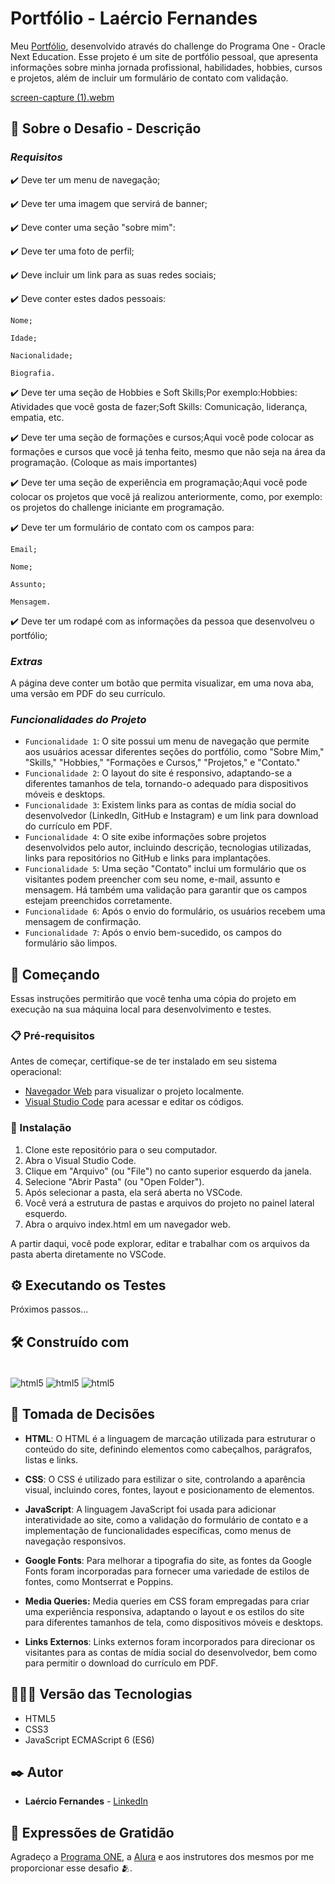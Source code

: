 # Portfólio - Laércio Fernandes

Meu [Portfólio]( https://fernandesmelo.github.io/challenge-portfolio/), desenvolvido através do challenge do Programa One - Oracle Next Education.
Esse projeto é um site de portfólio pessoal, que apresenta informações sobre minha jornada profissional, habilidades, hobbies, cursos e projetos, além de incluir um formulário de contato com validação.

[screen-capture (1).webm](https://github.com/fernandesmelo/challenge-portfolio/assets/113717317/683bf7ba-97b4-414c-8381-eb381f68763b)

## 📝 Sobre o Desafio - Descrição
### *Requisitos*
✔️ Deve ter um menu de navegação;

✔️ Deve ter uma imagem que servirá de banner;

✔️ Deve conter uma seção "sobre mim":

✔️ Deve ter uma foto de perfil;

✔️ Deve incluir um link para as suas redes sociais;

✔️ Deve conter estes dados pessoais:

    Nome;

    Idade;

    Nacionalidade;

    Biografia.

✔️ Deve ter uma seção de Hobbies e Soft Skills;Por exemplo:Hobbies: Atividades que você gosta de fazer;Soft Skills: Comunicação, liderança, empatia, etc.

✔️ Deve ter uma seção de formações e cursos;Aqui você pode colocar as formações e cursos que você já tenha feito, mesmo que não seja na área da programação. (Coloque as mais importantes)

✔️ Deve ter uma  seção de experiência em programação;Aqui você pode colocar os projetos que você já realizou anteriormente, como, por exemplo: os projetos do challenge iniciante em programação.

✔️ Deve ter um formulário de contato com os campos para:

    Email;

    Nome;

    Assunto;

    Mensagem.

✔️ Deve ter um rodapé com as informações da pessoa que desenvolveu o portfólio;

### *Extras*
A página deve conter um botão que permita visualizar, em uma nova aba, uma versão em PDF do seu currículo.

### *Funcionalidades do Projeto*
- `Funcionalidade 1`: O site possui um menu de navegação que permite aos usuários acessar diferentes seções do portfólio, como "Sobre Mim," "Skills," "Hobbies," "Formações e Cursos," "Projetos," e "Contato."
- `Funcionalidade 2`: O layout do site é responsivo, adaptando-se a diferentes tamanhos de tela, tornando-o adequado para dispositivos móveis e desktops.
- `Funcionalidade 3`: Existem links para as contas de mídia social do desenvolvedor (LinkedIn, GitHub e Instagram) e um link para download do currículo em PDF.
- `Funcionalidade 4`: O site exibe informações sobre projetos desenvolvidos pelo autor, incluindo descrição, tecnologias utilizadas, links para repositórios no GitHub e links para implantações.
- `Funcionalidade 5`: Uma seção "Contato" inclui um formulário que os visitantes podem preencher com seu nome, e-mail, assunto e mensagem. Há também uma validação para garantir que os campos estejam preenchidos corretamente.
- `Funcionalidade 6`: Após o envio do formulário, os usuários recebem uma mensagem de confirmação.
- `Funcionalidade 7`: Após o envio bem-sucedido, os campos do formulário são limpos.

## 🚀 Começando
Essas instruções permitirão que você tenha uma cópia do projeto em execução na sua máquina local para desenvolvimento e testes.

### 📋 Pré-requisitos

Antes de começar, certifique-se de ter instalado em seu sistema operacional:
* [Navegador Web](https://www.google.com/chrome/) para visualizar o projeto localmente.
* [Visual Studio Code](https://code.visualstudio.com/) para acessar e editar os códigos.

### 🔧 Instalação

1. Clone este repositório para o seu computador.
2. Abra o Visual Studio Code.
3. Clique em "Arquivo" (ou "File") no canto superior esquerdo da janela.
4. Selecione "Abrir Pasta" (ou "Open Folder").
5. Após selecionar a pasta, ela será aberta no VSCode.
6. Você verá a estrutura de pastas e arquivos do projeto no painel lateral esquerdo.
7. Abra o arquivo index.html em um navegador web.

A partir daqui, você pode explorar, editar e trabalhar com os arquivos da pasta aberta diretamente no VSCode.

## ⚙️ Executando os Testes

Próximos passos...

## 🛠️ Construído com

<div style="display: inline-block"><br/>
  <img align="center" alt="html5" src="https://img.shields.io/badge/HTML5-E34F26?style=for-the-badge&logo=html5&logoColor=white" /> 
  <img align="center" alt="html5" src="https://img.shields.io/badge/CSS3-1572B6?style=for-the-badge&logo=css3&logoColor=white" />
  <img align="center" alt="html5" src="https://img.shields.io/badge/JavaScript-323330?style=for-the-badge&logo=javascript&logoColor=F7DF1E" />
</div><br/>

## 🔨 Tomada de Decisões

* **HTML**: O HTML é a linguagem de marcação utilizada para estruturar o conteúdo do site, definindo elementos como cabeçalhos, parágrafos, listas e links.

* **CSS**: O CSS é utilizado para estilizar o site, controlando a aparência visual, incluindo cores, fontes, layout e posicionamento de elementos.

* **JavaScript**: A linguagem JavaScript foi usada para adicionar interatividade ao site, como a validação do formulário de contato e a implementação de funcionalidades específicas, como menus de navegação responsivos.

* **Google Fonts**: Para melhorar a tipografia do site, as fontes da Google Fonts foram incorporadas para fornecer uma variedade de estilos de fontes, como Montserrat e Poppins.

* **Media Queries:** Media queries em CSS foram empregadas para criar uma experiência responsiva, adaptando o layout e os estilos do site para diferentes tamanhos de tela, como dispositivos móveis e desktops.

* **Links Externos**: Links externos foram incorporados para direcionar os visitantes para as contas de mídia social do desenvolvedor, bem como para permitir o download do currículo em PDF.
  
## 👨🏽‍💻 Versão das Tecnologias

* HTML5
* CSS3
* JavaScript ECMAScript 6 (ES6)

## ✒️ Autor

* **Laércio Fernandes** - [LinkedIn](https://www.linkedin.com/in/laercio-fernandes/)

## 🎁 Expressões de Gratidão

Agradeço a [Programa ONE](https://www.oracle.com/br/education/oracle-next-education/), a [Alura](https://www.linkedin.com/school/aluracursos/) e aos instrutores dos mesmos por me proporcionar esse desafio 🫂.
